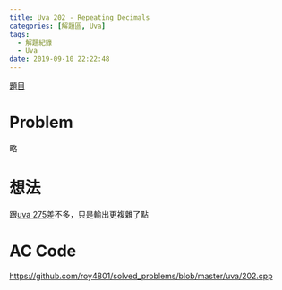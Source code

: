 ```yaml
---
title: Uva 202 - Repeating Decimals
categories: [解題區, Uva]
tags:
  - 解題紀錄
  - Uva
date: 2019-09-10 22:22:48
---
```


[題目]()

# Problem
略

# 想法

跟[uva 275](/2019/09/10/uva/uva202)差不多，只是輸出更複雜了點

# AC Code
https://github.com/roy4801/solved_problems/blob/master/uva/202.cpp